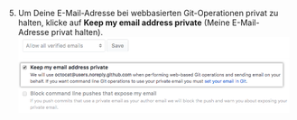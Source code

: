 5. Um Deine E-Mail-Adresse bei webbasierten Git-Operationen privat zu halten, klicke auf **Keep my email address private** (Meine E-Mail-Adresse privat halten). ![Bild des Kontrollkästchens, um Deine E-Mail-Adresse privat zu halten](/assets/images/help/settings/email_privacy.png)
